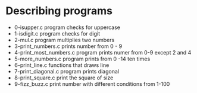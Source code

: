 # Describing programs
- 0-isupper.c program  checks for uppercase
- 1-isdigit.c program checks for digit
- 2-mul.c program multiplies two numbers
- 3-print_numbers.c prints number from 0 - 9
- 4-print_most_numbers.c program prints numer from 0-9 except 2 and 4
- 5-more_numbers.c program prints from 0 -14 ten times
- 6-print_line.c functions that draws line 
- 7-print_diagonal.c program prints diagonal  
- 8-print_square.c print the square of size 
- 9-fizz_buzz.c  print number with different  conditions from 1-100 
